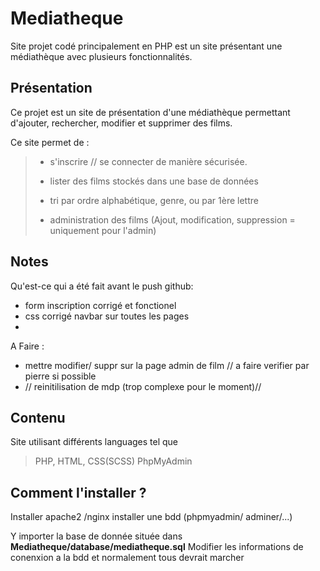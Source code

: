 # Mediatheque
Site projet codé principalement en PHP est un site présentant une médiathèque avec plusieurs fonctionnalités.

## Présentation
Ce projet est un site de présentation d'une médiathèque permettant d'ajouter, rechercher, modifier et supprimer des films.

Ce site permet de :

> - s'inscrire // se connecter de manière sécurisée.
>
> - lister des films stockés dans une base de données
>
> - tri par ordre alphabétique, genre, ou par 1ère lettre
>
> - administration des films (Ajout, modification, suppression = uniquement pour l'admin)

## Notes
Qu'est-ce qui a été fait avant le push github:
- form inscription corrigé et fonctionel
- css corrigé navbar sur toutes les pages
- 

A Faire :
- mettre modifier/ suppr sur la page admin de film // a faire verifier par pierre si possible
- // reinitilisation de mdp (trop complexe pour le moment)//


## Contenu

Site utilisant différents languages tel que

> PHP, HTML, CSS(SCSS)
> PhpMyAdmin

## Comment l'installer ?

Installer apache2 /nginx
installer une bdd (phpmyadmin/ adminer/...)

Y importer la base de donnée située dans **Mediatheque/database/mediatheque.sql**
Modifier les informations de conenxion a la bdd et normalement tous devrait marcher
